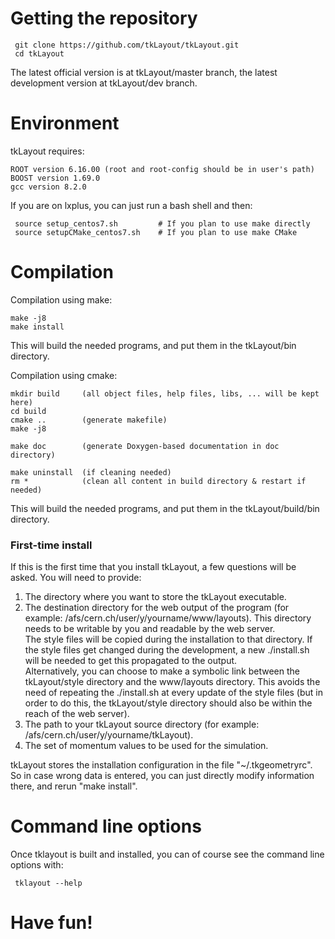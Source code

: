 # Getting the repository

     git clone https://github.com/tkLayout/tkLayout.git
     cd tkLayout

The latest official version is at tkLayout/master branch, the latest development version at tkLayout/dev branch.


# Environment

tkLayout requires:

    ROOT version 6.16.00 (root and root-config should be in user's path)
    BOOST version 1.69.0
    gcc version 8.2.0

If you are on lxplus, you can just run a bash shell and then:

     source setup_centos7.sh         # If you plan to use make directly
     source setupCMake_centos7.sh    # If you plan to use make CMake
     

# Compilation

Compilation using make:

    make -j8
    make install

This will build the needed programs, and put them in the tkLayout/bin directory.

Compilation using cmake:

    mkdir build     (all object files, help files, libs, ... will be kept here)
    cd build
    cmake ..        (generate makefile)
    make -j8
    
    make doc        (generate Doxygen-based documentation in doc directory)
    
    make uninstall  (if cleaning needed)
    rm *            (clean all content in build directory & restart if needed)

This will build the needed programs, and put them in the tkLayout/build/bin directory.


### First-time install
If this is the first time that you install tkLayout, a few questions will be asked. You will need to provide:

1. The directory where you want to store the tkLayout executable.
2. The destination directory for the web output of the program (for example: /afs/cern.ch/user/y/yourname/www/layouts). This directory needs to be writable by you and readable by the web server.    
  The style files will be copied during the installation to that directory. If the style files get changed during the development, a new ./install.sh will be needed to get this propagated to the output.   
  Alternatively, you can choose to make a symbolic link between the tkLayout/style directory and
  the www/layouts directory. This avoids the need of repeating the ./install.sh at every update of the style files
  (but in order to do this, the tkLayout/style directory should also be within the reach of the web server).
3. The path to your tkLayout source directory (for example: /afs/cern.ch/user/y/yourname/tkLayout).
4. The set of momentum values to be used for the simulation.

tkLayout stores the installation configuration in the file "~/.tkgeometryrc". 
So in case wrong data is entered, you can just directly modify information there, and rerun "make install".


# Command line options

Once tklayout is built and installed, you can of course see the command line options with:

     tklayout --help


# Have fun!
